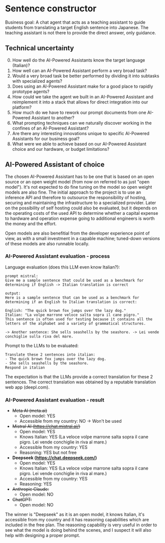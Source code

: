# Sentence constructor

Business goal: A chat agent that acts as a teaching assistant to guide students from translating a target English sentence into Japanese. The teaching assistant is not there to provide the direct answer, only guidance.

## Technical uncertainty

0. How well do the AI-Powered Assistants know the target language (Italian)?
1. How well can an AI-Powered Assistant perform a very broad task?
2. Would a very broad task be better performed by dividing it into subtasks with specialized agents?
3. Does using an AI-Powered Assistant make for a good place to rapidly prototype agents?
4. How could we take the agent we built in an AI-Powered Assistant and reimplement it into a stack that allows for direct integration into our platform?	
5. How much do we have to rework our prompt documents from one AI-Powered Assistant to another?
6. What prompting techniques can we naturally discover working in the confines of an AI-Powered Assistant?
7. Are there any interesting innovations unique to specific AI-Powered Assistants for our business goal?
8. What were we able to achieve based on our AI-Powered Assistant choice and our hardware, or budget limitations?

## AI-Powered Assistant of choice

The chosen AI-Powered Assistant has to be one that is based on an open source or an open weight model (from now on referred to as just "open model"). It's not expected to do fine tuning on the model so open weight models are also fine. The initial approach to the project is to use an inference API and therefore to outsource the responsibility of hosting, securing and maintaining the infrastructure to a specialized provider. Later on the possibility of self hosting could also be evaluated, but it depends on the operating costs of the used API to determine whether a capital expense to hardware and operation expense going to additional engineers is worth the money and the effort.

Open models are also benefitial from the developer experience point of view, as with a small investment in a capable machine; tuned-down versions of these models are also runnable locally.

### AI-Powered Assistant evaluation - process

Language evaluation (does this LLM even know Italian?):
```
prompt mistral:
Give me a sample sentence that could be used as a benchmark for determining if English -> Italian translation is correct

output:
Here is a sample sentence that can be used as a benchmark for determining if an English to Italian translation is correct:

English: "The quick brown fox jumps over the lazy dog."
Italian: "La volpe marrone veloce salta sopra il cane pigro."
This sentence is often used for testing because it contains all the letters of the alphabet and a variety of grammatical structures.

-> Another sentence: She sells seashells by the seashore. -> Lei vende conchiglie sulla riva del mare.
```

Prompt to the LLMs to be evaluated:
```
Translate these 2 sentences into italian:
- The quick brown fox jumps over the lazy dog.
- She sells seashells by the seashore.
Respond in italian
```

The expectation is that the LLMs provide a correct translation for these 2 sentences. The correct translation was obtained by a reputable translation web app (deepl.com).

### AI-Powered Assistant evaluation - result

- ~~Meta AI (meta.ai)~~
    - Open model: YES
    - Accessible from my country: NO -> Won't be used
- ~~Mistral AI (https://chat.mistral.ai/)~~
    - Open model: YES
    - Knows Italian: YES (La veloce volpe marrone salta sopra il cane pigro. Lei vende conchiglie in riva al mare.)
    - Accessible from my country: YES
    - Reasoning: YES but not free
- **Deepseek (https://chat.deepseek.com/)**
    - Open model: YES
    - Knows Italian: YES (La veloce volpe marrone salta sopra il cane pigro. Lei vende conchiglie in riva al mare.)
    - Accessible from my country: YES
    - Reasoning: YES
- ~~Anthropic Claude:~~
    - Open model: NO
- ~~ChatGPT:~~
    - Open model: NO

The winner is "Deepseek" as it is an open model, it knows Italian, it's accessible from my country and it has reasoning capabilities which are included in the free plan. The reasoning capability is very useful in order to see what the model is doing behind the scenes, and I suspect it will also help with designing a proper prompt.
